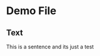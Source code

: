 <!DOCTYPE html>
<html lang="en"
<head>
    <meta charset="UTF-8">
	<title>Demo</title>
</head>
<body>
	<h1>Demo File</h1>
	<h2> Text</h2>
	<p>This is a sentence and its just a test</p>
</body>
</html>